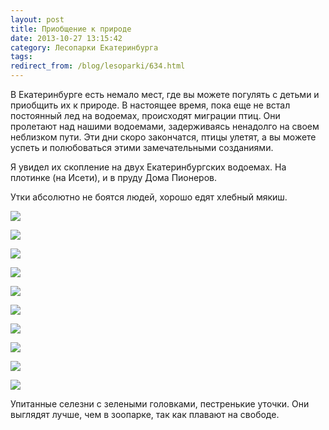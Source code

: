 ```yaml
---
layout: post
title: Приобщение к природе
date: 2013-10-27 13:15:42
category: Лесопарки Екатеринбурга
tags:
redirect_from: /blog/lesoparki/634.html
---
```

В Екатеринбурге есть немало мест, где вы можете погулять с детьми и
приобщить их к природе. В настоящее время, пока еще не встал постоянный
лед на водоемах, происходят миграции птиц. Они пролетают над нашими
водоемами, задерживаясь ненадолго на своем неблизком пути. Эти дни скоро
закончатся, птицы улетят, а вы можете успеть и полюбоваться этими
замечательными созданиями.

Я увидел их скопление на двух Екатеринбургских водоемах. На плотинке (на
Исети), и в пруду Дома Пионеров.

Утки абсолютно не боятся людей, хорошо едят хлебный мякиш.

![](http://fishingguru.ru/uploads/images/00/00/01/2013/10/27/3ab8ac.jpg)

![](http://fishingguru.ru/uploads/images/00/00/01/2013/10/27/0d4261.jpg)

![](http://fishingguru.ru/uploads/images/00/00/01/2013/10/27/d93616.jpg)

![](http://fishingguru.ru/uploads/images/00/00/01/2013/10/27/e72d5f.jpg)

![](http://fishingguru.ru/uploads/images/00/00/01/2013/10/27/eedcc5.jpg)

![](http://fishingguru.ru/uploads/images/00/00/01/2013/10/27/6a86d5.jpg)

![](http://fishingguru.ru/uploads/images/00/00/01/2013/10/27/274bdd.jpg)

![](http://fishingguru.ru/uploads/images/00/00/01/2013/10/27/a9a7b5.jpg)

![](http://fishingguru.ru/uploads/images/00/00/01/2013/10/27/adcdc5.jpg)

![](http://fishingguru.ru/uploads/images/00/00/01/2013/10/27/73178d.jpg)

Упитанные селезни с зелеными головками, пестренькие уточки. Они выглядят
лучше, чем в зоопарке, так как плавают на свободе.
